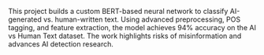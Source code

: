 This project builds a custom BERT-based neural network to classify AI-generated vs. human-written text. Using advanced preprocessing, POS tagging, and feature extraction, the model achieves 94% accuracy on the AI vs Human Text dataset. The work highlights risks of misinformation and advances AI detection research.
